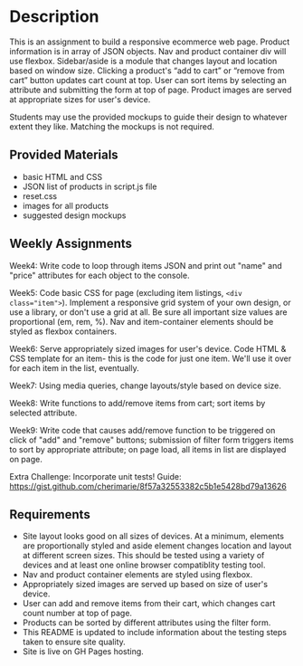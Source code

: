 # Description

This is an assignment to build a responsive ecommerce web page. Product information is in array of JSON objects. Nav and product container div will use flexbox. Sidebar/aside is a module that changes layout and location based on window size. Clicking a product's “add to cart” or “remove from cart” button updates cart count at top. User can sort items by selecting an attribute and submitting the form at top of page. Product images are served at appropriate sizes for user's device.

Students may use the provided mockups to guide their design to whatever extent they like. Matching the mockups is not required.

## Provided Materials

  - basic HTML and CSS
  - JSON list of products in script.js file
  - reset.css
  - images for all products
  - suggested design mockups

## Weekly Assignments

Week4: Write code to loop through items JSON and print out "name" and "price" attributes for each object to the console.

Week5: Code basic CSS for page (excluding item listings, `<div class="item">`). Implement a responsive grid system of your own design, or use a library, or don't use a grid at all. Be sure all important size values are proportional (em, rem, %). Nav and item-container elements should be styled as flexbox containers.

Week6: Serve appropriately sized images for user's device. Code HTML & CSS template for an item- this is the code for just one item. We'll use it over for each item in the list, eventually.

Week7: Using media queries, change layouts/style based on device size.

Week8: Write functions to add/remove items from cart; sort items by selected attribute.

Week9: Write code that causes add/remove function to be triggered on click of "add" and "remove" buttons; submission of filter form triggers items to sort by appropriate attribute; on page load, all items in list are displayed on page.

Extra Challenge: Incorporate unit tests! Guide: https://gist.github.com/cherimarie/8f57a32553382c5b1e5428bd79a13626

## Requirements

  - Site layout looks good on all sizes of devices. At a minimum, elements are proportionally styled and aside element changes location and layout at different screen sizes. This should be tested using a variety of devices and at least one online browser compatiblity testing tool.
  - Nav and product container elements are styled using flexbox.
  - Appropriately sized images are served up based on size of user's device.
  - User can add and remove items from their cart, which changes cart count number at top of page.
  - Products can be sorted by different attributes using the filter form.
  - This README is updated to include information about the testing steps taken to ensure site quality.
  - Site is live on GH Pages hosting.